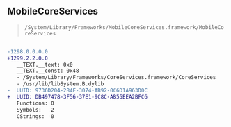 ## MobileCoreServices

> `/System/Library/Frameworks/MobileCoreServices.framework/MobileCoreServices`

```diff

-1298.0.0.0.0
+1299.2.2.0.0
   __TEXT.__text: 0x0
   __TEXT.__const: 0x48
   - /System/Library/Frameworks/CoreServices.framework/CoreServices
   - /usr/lib/libSystem.B.dylib
-  UUID: 9736D204-2B4F-3074-AB92-0C6D1A963D0C
+  UUID: DB497478-3F56-37E1-9C8C-AB55EEA2BFC6
   Functions: 0
   Symbols:   2
   CStrings:  0

```
